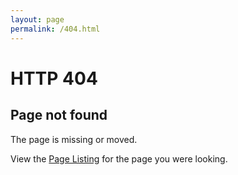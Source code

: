 ```yaml
---
layout: page
permalink: /404.html
---
```

<h1 class="post-title">HTTP 404</h1>
<h2>Page not found </h2>

The page is missing or moved. 

View the <a href="/categories/">Page Listing</a> for the page you were looking.


